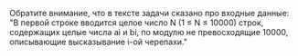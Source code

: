 Обратите внимание, что в тексте задачи сказано про входные данные:
"В первой строке вводится целое число N (1 ≤ N ≤ 10000) строк, содержащих целые числа ai и bi, 
по модулю не превосходящие 10000, описывающие высказывание i-ой черепахи."
